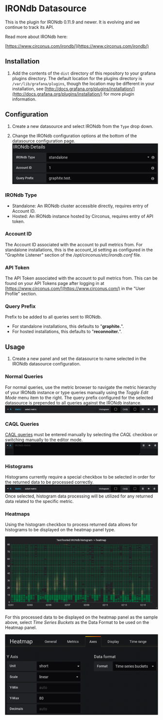 # IRONdb Datasource

This is the plugin for IRONdb 0.11.9 and newer. It is evolving and we continue to track its API.

Read more about IRONdb here:

[https://www.circonus.com/irondb/](https://www.circonus.com/irondb/)

## Installation

1. Add the contents of the `dist` directory of this repository to your grafana plugins directory. The default location for the plugins directory is `/var/lib/grafana/plugins`, though the location may be different in your installation, see [http://docs.grafana.org/plugins/installation/](http://docs.grafana.org/plugins/installation/) for more plugin information.

## Configuration

1. Create a new datasource and select IRONdb from the `Type` drop down.

1. Change the IRONdb configuration options at the bottom of the datasource configuration page.
![](img/irondb-datasource-configuration.png)

### IRONdb Type
* Standalone: An IRONdb cluster accessible directly, requires entry of Account ID.
* Hosted: An IRONdb instance hosted by Circonus, requires entry of API token.
 
### Account ID
The Account ID associated with the account to pull metrics from. For standalone installations, this is the account_id setting as configured in the "Graphite Listener" section of the */opt/circonus/etc/irondb.conf* file.

### API Token
The API Token associated with the account to pull metrics from. This can be found on your API Tokens page after logging in at [https://www.circonus.com/](https://www.circonus.com/) in the "User Profile" section.

### Query Prefix
Prefix to be added to all queries sent to IRONdb.
* For standalone installations, this defaults to "**graphite.**".
* For hosted installations, this defaults to "**reconnoiter.**".
 
## Usage

1. Create a new panel and set the datasource to name selected in the IRONdb datasource configuration.

### Normal Queries
For normal queries, use the metric browser to navigate the metric hierarchy of your IRONdb instance or type queries manually using the *Toggle Edit Mode* menu item to the right. The query prefix configured for the selected datasource is prepended to all queries against the IRONdb instance.
![](img/irondb-graph-metric-browser.png)

### CAQL Queries
[CAQL queries](https://login.circonus.com/resources/docs/user/CAQL.html) must be entered manually by selecting the *CAQL* checkbox or switching manually to the editor mode.
![](img/irondb-graph-caql-editor.png)

### Histograms
Histograms currently require a special checkbox to be selected in order for the returned data to be processed correctly.
![](img/irondb-graph-metric-browser.png)
Once selected, histogram data processing will be utilized for any returned data related to the specific metric.

### Heatmaps
Using the histogram checkbox to process returned data allows for histograms to be displayed on the heatmap panel type.

![](img/irondb-heatmap-sample.png)

For this processed data to be displayed on the heatmap panel as the sample above, select *Time Series Buckets* as the Data Format to be used on the Heatmap panel.

![](img/irondb-heatmap-tsbuckets.png)
